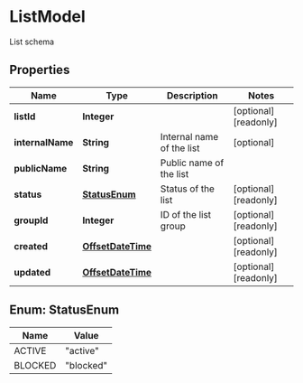

# ListModel

List schema
## Properties

Name | Type | Description | Notes
------------ | ------------- | ------------- | -------------
**listId** | **Integer** |  |  [optional] [readonly]
**internalName** | **String** | Internal name of the list |  [optional]
**publicName** | **String** | Public name of the list | 
**status** | [**StatusEnum**](#StatusEnum) | Status of the list |  [optional] [readonly]
**groupId** | **Integer** | ID of the list group |  [optional] [readonly]
**created** | [**OffsetDateTime**](OffsetDateTime.md) |  |  [optional] [readonly]
**updated** | [**OffsetDateTime**](OffsetDateTime.md) |  |  [optional] [readonly]



## Enum: StatusEnum

Name | Value
---- | -----
ACTIVE | &quot;active&quot;
BLOCKED | &quot;blocked&quot;



